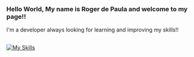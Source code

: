 ### Hello World, My name is Roger de Paula and welcome to my page!!

I'm a developer always looking for learning and improving my skills!!
  
  ##
  
  
  [![My Skills](https://skillicons.dev/icons?i=html,css,js,jquery,ts,react,java,spring,mongodb,idea,postman,git,github)](https://skillicons.dev)

  
  ##
 
